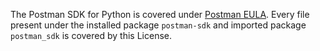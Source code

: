 The Postman SDK for Python is covered under [Postman EULA](https://www.postman.com/legal/terms/).
Every file present under the installed package `postman-sdk` and imported package `postman_sdk` is covered by this License.